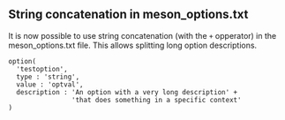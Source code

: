 ## String concatenation in meson_options.txt

It is now possible to use string concatenation (with the `+` opperator) in the
meson_options.txt file. This allows splitting long option descriptions.

```meson
option(
  'testoption',
  type : 'string',
  value : 'optval',
  description : 'An option with a very long description' +
                'that does something in a specific context'
)
```
